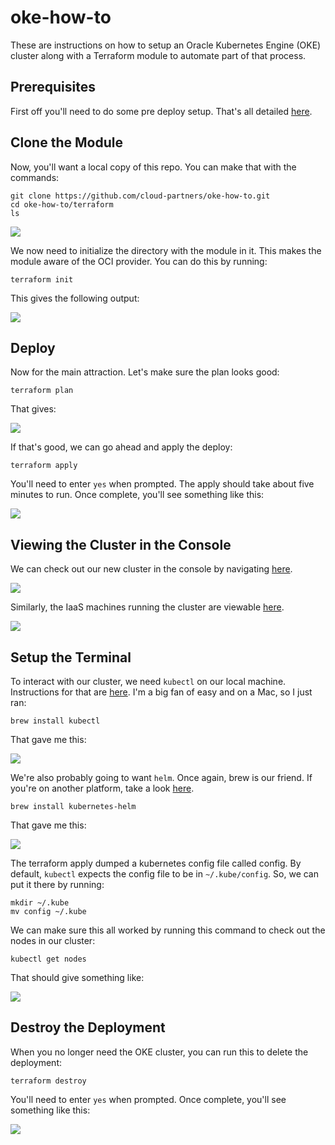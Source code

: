# oke-how-to
These are instructions on how to setup an Oracle Kubernetes Engine (OKE) cluster along with a Terraform module to automate part of that process.

## Prerequisites
First off you'll need to do some pre deploy setup.  That's all detailed [here](https://github.com/cloud-partners/oci-prerequisites).

## Clone the Module
Now, you'll want a local copy of this repo.  You can make that with the commands:

    git clone https://github.com/cloud-partners/oke-how-to.git
    cd oke-how-to/terraform
    ls

![](./images/01%20-%20git%20clone.png)

We now need to initialize the directory with the module in it.  This makes the module aware of the OCI provider.  You can do this by running:

    terraform init

This gives the following output:

![](./images/02%20-%20terraform%20init.png)

## Deploy
Now for the main attraction.  Let's make sure the plan looks good:

    terraform plan

That gives:

![](./images/03%20-%20terraform%20plan.png)

If that's good, we can go ahead and apply the deploy:

    terraform apply

You'll need to enter `yes` when prompted.  The apply should take about five minutes to run.  Once complete, you'll see something like this:

![](./images/04%20-%20terraform%20apply.png)

## Viewing the Cluster in the Console
We can check out our new cluster in the console by navigating [here](https://console.us-phoenix-1.oraclecloud.com/containers/clusters).

![](./images/05%20-%20console%20cluster.png)

Similarly, the IaaS machines running the cluster are viewable [here](https://console.us-phoenix-1.oraclecloud.com/a/compute/instances).

![](./images/06%20-%20console%20iaas.png)

## Setup the Terminal
To interact with our cluster, we need `kubectl` on our local machine.  Instructions for that are [here](https://kubernetes.io/docs/tasks/tools/install-kubectl/).  I'm a big fan of easy and on a Mac, so I just ran:

    brew install kubectl

That gave me this:

![](./images/07%20-%20brew%20install%20kubectl.png)

We're also probably going to want `helm`.  Once again, brew is our friend.  If you're on another platform, take a look [here](https://github.com/helm/helm).

    brew install kubernetes-helm

That gave me this:

![](./images/08%20-%20brew%20install%20helm.png)

The terraform apply dumped a kubernetes config file called config.  By default, `kubectl` expects the config file to be in `~/.kube/config`.  So, we can put it there by running:

    mkdir ~/.kube
    mv config ~/.kube

We can make sure this all worked by running this command to check out the nodes in our cluster:

    kubectl get nodes

That should give something like:

![](./images/09%20-%20get%20nodes.png)

## Destroy the Deployment
When you no longer need the OKE cluster, you can run this to delete the deployment:

    terraform destroy

You'll need to enter `yes` when prompted.  Once complete, you'll see something like this:

![](./images/10%20-%20terraform%20destroy.png)
